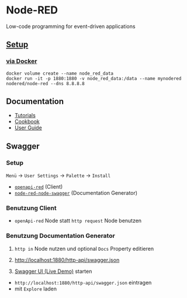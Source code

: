 # Node-RED
Low-code programming for event-driven applications

## [Setup](https://nodered.org/docs/getting-started/)

### [via Docker](https://nodered.org/docs/getting-started/docker)

```
docker volume create --name node_red_data
docker run -it -p 1880:1880 -v node_red_data:/data --name mynodered nodered/node-red --dns 8.8.8.8
```

## Documentation
* [Tutorials](https://nodered.org/docs/tutorials/)
* [Cookbook](https://cookbook.nodered.org/)
* [User Guide](https://nodered.org/docs/user-guide/)

## Swagger

### Setup

`Menü` -> `User Settings` -> `Palette` -> `Install`

* [`openapi-red`](https://flows.nodered.org/node/openapi-red) (Client)
* [`node-red-node-swagger`](https://flows.nodered.org/node/node-red-node-swagger) (Documentation Generator)

### Benutzung Client

* `openApi-red` Node statt `http request` Node benutzen

### Benutzung Documentation Generator

1. `http in` Node nutzen und optional `Docs` Property editieren

2. [http://localhost:1880/http-api/swagger.json](http://localhost:1880/http-api/swagger.json)

3. [Swagger UI (Live Demo)](https://petstore.swagger.io/) starten
* `http://localhost:1880/http-api/swagger.json` eintragen
* mit `Explore` laden
